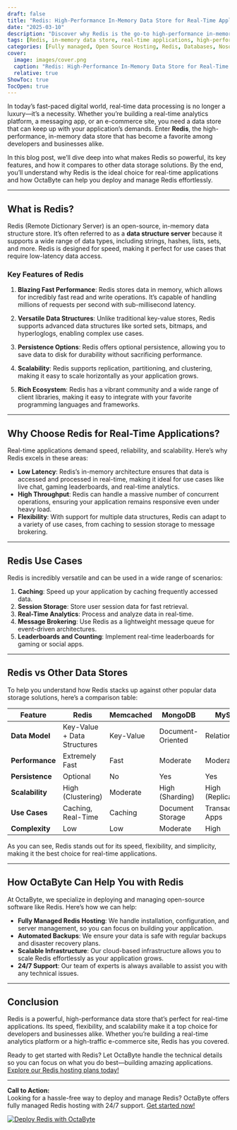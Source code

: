 ```yaml
---
draft: false
title: "Redis: High-Performance In-Memory Data Store for Real-Time Applications"
date: "2025-03-10"
description: "Discover why Redis is the go-to high-performance in-memory data store for real-time applications. Learn about its features, benefits, and how it compares to other data storage solutions. Perfect for developers and businesses looking to optimize their applications for speed and scalability."
tags: [Redis, in-memory data store, real-time applications, high-performance database, Redis vs Memcached, Redis vs MongoDB, Redis use cases, Redis benefits, managed Redis services, OctaByte Redis hosting]
categories: [Fully managed, Open Source Hosting, Redis, Databases, Nosql, Specialized Databases]
cover:
  image: images/cover.png
  caption: "Redis: High-Performance In-Memory Data Store for Real-Time Applications"
  relative: true
ShowToc: true
TocOpen: true
---
```



In today’s fast-paced digital world, real-time data processing is no longer a luxury—it’s a necessity. Whether you’re building a real-time analytics platform, a messaging app, or an e-commerce site, you need a data store that can keep up with your application’s demands. Enter **Redis**, the high-performance, in-memory data store that has become a favorite among developers and businesses alike.

In this blog post, we’ll dive deep into what makes Redis so powerful, its key features, and how it compares to other data storage solutions. By the end, you’ll understand why Redis is the ideal choice for real-time applications and how OctaByte can help you deploy and manage Redis effortlessly.

---

## What is Redis?

Redis (Remote Dictionary Server) is an open-source, in-memory data structure store. It’s often referred to as a **data structure server** because it supports a wide range of data types, including strings, hashes, lists, sets, and more. Redis is designed for speed, making it perfect for use cases that require low-latency data access.

### Key Features of Redis

1. **Blazing Fast Performance**: Redis stores data in memory, which allows for incredibly fast read and write operations. It’s capable of handling millions of requests per second with sub-millisecond latency.

2. **Versatile Data Structures**: Unlike traditional key-value stores, Redis supports advanced data structures like sorted sets, bitmaps, and hyperloglogs, enabling complex use cases.

3. **Persistence Options**: Redis offers optional persistence, allowing you to save data to disk for durability without sacrificing performance.

4. **Scalability**: Redis supports replication, partitioning, and clustering, making it easy to scale horizontally as your application grows.

5. **Rich Ecosystem**: Redis has a vibrant community and a wide range of client libraries, making it easy to integrate with your favorite programming languages and frameworks.

---

## Why Choose Redis for Real-Time Applications?

Real-time applications demand speed, reliability, and scalability. Here’s why Redis excels in these areas:

- **Low Latency**: Redis’s in-memory architecture ensures that data is accessed and processed in real-time, making it ideal for use cases like live chat, gaming leaderboards, and real-time analytics.
- **High Throughput**: Redis can handle a massive number of concurrent operations, ensuring your application remains responsive even under heavy load.
- **Flexibility**: With support for multiple data structures, Redis can adapt to a variety of use cases, from caching to session storage to message brokering.

---

## Redis Use Cases

Redis is incredibly versatile and can be used in a wide range of scenarios:

1. **Caching**: Speed up your application by caching frequently accessed data.
2. **Session Storage**: Store user session data for fast retrieval.
3. **Real-Time Analytics**: Process and analyze data in real-time.
4. **Message Brokering**: Use Redis as a lightweight message queue for event-driven architectures.
5. **Leaderboards and Counting**: Implement real-time leaderboards for gaming or social apps.

---

## Redis vs Other Data Stores

To help you understand how Redis stacks up against other popular data storage solutions, here’s a comparison table:

| Feature                | Redis                | Memcached            | MongoDB              | MySQL                |
|------------------------|----------------------|----------------------|----------------------|----------------------|
| **Data Model**         | Key-Value + Data Structures | Key-Value          | Document-Oriented    | Relational           |
| **Performance**        | Extremely Fast       | Fast                 | Moderate             | Moderate             |
| **Persistence**        | Optional             | No                   | Yes                  | Yes                  |
| **Scalability**        | High (Clustering)    | Moderate             | High (Sharding)      | High (Replication)   |
| **Use Cases**          | Caching, Real-Time   | Caching              | Document Storage     | Transactional Apps   |
| **Complexity**         | Low                  | Low                  | Moderate             | High                 |

As you can see, Redis stands out for its speed, flexibility, and simplicity, making it the best choice for real-time applications.

---

## How OctaByte Can Help You with Redis

At OctaByte, we specialize in deploying and managing open-source software like Redis. Here’s how we can help:

- **Fully Managed Redis Hosting**: We handle installation, configuration, and server management, so you can focus on building your application.
- **Automated Backups**: We ensure your data is safe with regular backups and disaster recovery plans.
- **Scalable Infrastructure**: Our cloud-based infrastructure allows you to scale Redis effortlessly as your application grows.
- **24/7 Support**: Our team of experts is always available to assist you with any technical issues.

---

## Conclusion

Redis is a powerful, high-performance data store that’s perfect for real-time applications. Its speed, flexibility, and scalability make it a top choice for developers and businesses alike. Whether you’re building a real-time analytics platform or a high-traffic e-commerce site, Redis has you covered.

Ready to get started with Redis? Let OctaByte handle the technical details so you can focus on what you do best—building amazing applications. [Explore our Redis hosting plans today!](#)

---

**Call to Action:**  
Looking for a hassle-free way to deploy and manage Redis? OctaByte offers fully managed Redis hosting with 24/7 support. [Get started now!](#)

[![Deploy Redis with OctaByte](/images/deploy-on-octabyte.png)](https://octabyte.io/fully-managed-open-source-services/databases/nosql/redis)